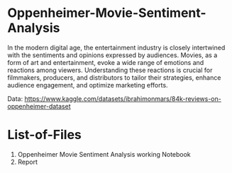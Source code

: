 # Oppenheimer-Movie-Sentiment-Analysis
In the modern digital age, the entertainment industry is closely intertwined with the sentiments and opinions expressed by audiences. Movies, as a form of art and entertainment, evoke a wide range of emotions and reactions among viewers. Understanding these reactions is crucial for filmmakers, producers, and distributors to tailor their strategies, enhance audience engagement, and optimize marketing efforts. 

Data: https://www.kaggle.com/datasets/ibrahimonmars/84k-reviews-on-oppenheimer-dataset

# List-of-Files
1. Oppenheimer Movie Sentiment Analysis working Notebook
2. Report
